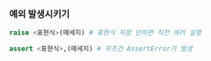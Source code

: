 ### 예외 발생시키기



```python
raise <표현식>(메세지) # 표현식 지정 안하면 직전 에러 실행
```

```python
assert <표현식>,(메세지) # 무조건 AssertError가 발생
```

